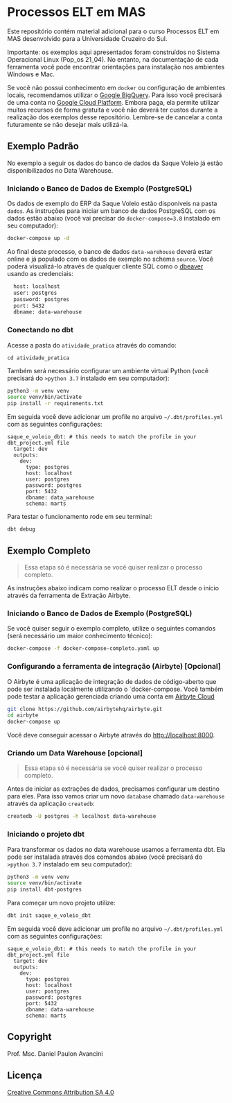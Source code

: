 # Processos ELT em MAS

Este repositório contém material adicional para o curso Processos ELT em MAS desenvolvido para a Universidade Cruzeiro do Sul.

Importante: os exemplos aqui apresentados foram construídos no Sistema Operacional Linux (Pop_os 21_04). No entanto, na documentação de cada ferramenta você pode encontrar orientações para instalação nos ambientes Windows e Mac.

Se você não possui conhecimento em `docker` ou configuração de ambientes locais, recomendamos utilizar o [Google BigQuery](https://cloud.google.com/bigquery?hl=pt-br). Para isso você precisará de uma conta no [Google Cloud Platform](https://console.developers.google.com/?hl=pt-Br). Embora paga, ela permite utilizar muitos recursos de forma gratuita e você não deverá ter custos durante a realização dos exemplos desse repositório. Lembre-se de cancelar a conta futuramente se não desejar mais utilizá-la.


## Exemplo Padrão 

No exemplo a seguir os dados do banco de dados da Saque Voleio já estão disponibilizados no Data Warehouse.


### Iniciando o Banco de Dados de Exemplo (PostgreSQL)

Os dados de exemplo do ERP da Saque Voleio estão disponíveis na pasta `dados`. As instruções para iniciar um banco de dados PostgreSQL com os dados estão abaixo (você vai precisar do `docker-compose=3.8` instalado em seu computador):

```bash
docker-compose up -d
```

Ao final deste processo, o banco de dados `data-warehouse` deverá estar online e já populado com os dados de exemplo no schema `source`. Você poderá visualizá-lo através de qualquer cliente SQL como o [dbeaver](https://dbeaver.io/download/) usando as credenciais:

```bash
  host: localhost
  user: postgres
  password: postgres
  port: 5432
  dbname: data-warehouse
```

### Conectando no dbt

Acesse a pasta do `atividade_pratica` através do comando:

```
cd atividade_pratica
```

Também será necessário configurar um ambiente virtual Python (você precisará do `>python 3.7` instalado em seu computador):

```bash
python3 -m venv venv
source venv/bin/activate
pip install -r requirements.txt
```

Em seguida você deve adicionar um profile no arquivo `~/.dbt/profiles.yml` com as seguintes configurações:

```
saque_e_voleio_dbt: # this needs to match the profile in your dbt_project.yml file
  target: dev
  outputs:
    dev:
      type: postgres
      host: localhost
      user: postgres
      password: postgres
      port: 5432
      dbname: data_warehouse
      schema: marts
```

Para testar o funcionamento rode em seu terminal:

```
dbt debug
```


## Exemplo Completo

> Essa etapa só é necessária se você quiser realizar o processo completo.

As instruções abaixo indicam como realizar o processo ELT desde o início através da ferramenta de Extração Airbyte.

### Iniciando o Banco de Dados de Exemplo (PostgreSQL)

Se você quiser seguir o exemplo completo, utilize o seguintes comandos (será necessário um maior conhecimento técnico):

```bash
docker-compose -f docker-compose-completo.yaml up
```

### Configurando a ferramenta de integração (Airbyte) [Opcional]

O Airbyte é uma aplicação de integração de dados de código-aberto que pode ser instalada localmente utilizando o `docker-compose. Você também pode testar a aplicação gerenciada criando uma conta em [Airbyte Cloud](https://airbyte.com/)

```bash
git clone https://github.com/airbytehq/airbyte.git
cd airbyte
docker-compose up
```

Você deve conseguir acessar o Airbyte através do [http://localhost:8000](http://localhost:8000).


### Criando um Data Warehouse [opcional]

> Essa etapa só é necessária se você quiser realizar o processo completo.
> 
Antes de iniciar as extrações de dados, precisamos configurar um destino para eles. Para isso vamos criar um novo `database` chamado `data-warehouse`  através da aplicação `createdb`:

```bash
createdb -U postgres -h localhost data-warehouse
```

### Iniciando o projeto dbt


Para transformar os dados no data warehouse usamos a ferramenta dbt. Ela pode ser instalada através dos comandos abaixo (você precisará do `>python 3.7` instalado em seu computador):

```bash
python3 -m venv venv
source venv/bin/activate
pip install dbt-postgres
```

Para começar um novo projeto utilize:

```bash
dbt init saque_e_voleio_dbt
```

Em seguida você deve adicionar um profile no arquivo `~/.dbt/profiles.yml` com as seguintes configurações:

```
saque_e_voleio_dbt: # this needs to match the profile in your dbt_project.yml file
  target: dev
  outputs:
    dev:
      type: postgres
      host: localhost
      user: postgres
      password: postgres
      port: 5432
      dbname: data-warehouse
      schema: marts
```

## Copyright

Prof. Msc. Daniel Paulon Avancini

## Licença

[Creative Commons Attribution SA 4.0](LICENSE)
